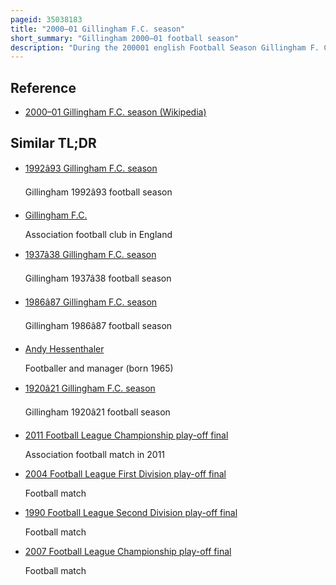 ```yaml
---
pageid: 35038183
title: "2000–01 Gillingham F.C. season"
short_summary: "Gillingham 2000–01 football season"
description: "During the 200001 english Football Season Gillingham F. C. The first Division Football League was the second Tier of the english Football League System. It was the 69th Season in which gillingham played in the Football League and the 51st since the Club was voted back into the League in 1950. Gillingham had beaten wigan athletic in the play-off final of the previous Season to gain Promotion to the second Tier of english Football for the first Time in the Club's History. After leading the Team to Promotion Manager Peter Taylor left the Club after a single Season to become Manager of Fa Premier League Club Leicester City and was replaced by Veteran Player andy Hessenthaler. In his first Season as Gillingham Manager he led Gillingham to a mid-table Finish in the first Division."
---
```


## Reference

- [2000–01 Gillingham F.C. season (Wikipedia)](https://en.wikipedia.org/?curid=35038183)

## Similar TL;DR

- [1992â93 Gillingham F.C. season](/tldr/en/199293-gillingham-fc-season)

  Gillingham 1992â93 football season

- [Gillingham F.C.](/tldr/en/gillingham-fc)

  Association football club in England

- [1937â38 Gillingham F.C. season](/tldr/en/193738-gillingham-fc-season)

  Gillingham 1937â38 football season

- [1986â87 Gillingham F.C. season](/tldr/en/198687-gillingham-fc-season)

  Gillingham 1986â87 football season

- [Andy Hessenthaler](/tldr/en/andy-hessenthaler)

  Footballer and manager (born 1965)

- [1920â21 Gillingham F.C. season](/tldr/en/192021-gillingham-fc-season)

  Gillingham 1920â21 football season

- [2011 Football League Championship play-off final](/tldr/en/2011-football-league-championship-play-off-final)

  Association football match in 2011

- [2004 Football League First Division play-off final](/tldr/en/2004-football-league-first-division-play-off-final)

  Football match

- [1990 Football League Second Division play-off final](/tldr/en/1990-football-league-second-division-play-off-final)

  Football match

- [2007 Football League Championship play-off final](/tldr/en/2007-football-league-championship-play-off-final)

  Football match
